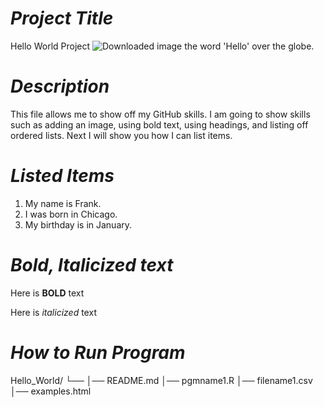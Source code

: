 # ***Project Title***
Hello World Project
![Downloaded image the word 'Hello' over the globe.](https://cdn-images-1.medium.com/max/1600/1*U-R58ahr5dtAvtSLGK2wXg.png)
# ***Description***
This file allows me to show off my GitHub skills. I am going to show skills such as adding an image, using bold text, using headings, and listing off ordered lists. Next I will show you how I can list items. 
# ***Listed Items***
1. My name is Frank.
2. I was born in Chicago.
3. My birthday is in January.
# ***Bold, Italicized text***
Here is **BOLD** text

Here is *italicized* text
# ***How to Run Program***
Hello_World/
└── 
    │── README.md
    │── pgmname1.R
    │── filename1.csv
    │── examples.html
   
